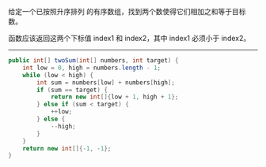 给定一个已按照升序排列 的有序数组，找到两个数使得它们相加之和等于目标数。

函数应该返回这两个下标值 index1 和 index2，其中 index1 必须小于 index2。

***

```Java
public int[] twoSum(int[] numbers, int target) {
    int low = 0, high = numbers.length - 1;
    while (low < high) {
        int sum = numbers[low] + numbers[high];
        if (sum == target) {
            return new int[]{low + 1, high + 1};
        } else if (sum < target) {
            ++low;
        } else {
            --high;
        }
    }
    return new int[]{-1, -1};
}
```
